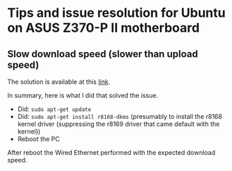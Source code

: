 # Tips and issue resolution for Ubuntu on ASUS Z370-P II motherboard

## Slow download speed (slower than upload speed)

The solution is available at this [link](https://www.unixblogger.com/how-to-get-your-realtek-rtl8111rtl8168-working-updated-guide/).

In summary, here is what I did that solved the issue.

* Did: `sudo apt-get update`
* Did: `sudo apt-get install r8168-dkms` (presumably to install the r8168 kernel driver (suppressing the r8169 driver that came default with the kernel))
* Reboot the PC

After reboot the Wired Ethernet performed with the expected download speed.

